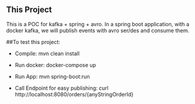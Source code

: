 ## This Project

This is a POC for kafka + spring + avro. In a spring boot application, with a docker kafka, we will publish events with avro ser/des and consume them.


##To test this project:

- Compile:
mvn clean install

- Run docker:
docker-compose up

- Run App:
mvn spring-boot:run

- Call Endpoint for easy publishing:
curl http://localhost:8080/orders/{anyStringOrderId}
